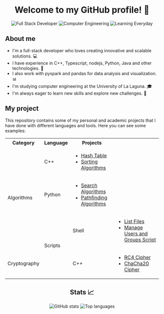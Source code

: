 <h1 align="center">Welcome to my GitHub profile! 👋</h1>

<p align="center">
  <img src="https://img.shields.io/badge/Full%20Stack-Developer-blue" alt="Full Stack Developer">
  <img src="https://img.shields.io/badge/Computer-Engineering-orange" alt="Computer Engineering">
  <img src="https://img.shields.io/badge/Learning-Everyday-green" alt="Learning Everyday">
</p>

## About me

- I'm a full-stack developer who loves creating innovative and scalable solutions. 💻
- I have experience in C++, Typescript, nodejs, Python, Java and other technologies. 🚀
- I also work with pyspark and pandas for data analysis and visualization. 📊
- I'm studying computer engineering at the University of La Laguna. 🎓
- I'm always eager to learn new skills and explore new challenges. 🌱

## My project

This repository contains some of my personal and academic projects that I have done with different languages and tools. Here you can see some examples:

<table>
  <tr>
    <th>Category</th>
    <th>Language</th>
    <th>Projects</th>
  </tr>
  <tr>
    <td rowspan="3">Algorithms</td>
    <td>C++</td>
    <td>
      <ul>
        <li><a href="https://github.com/stephaniearismendi/TablaHash">Hash Table</a></li>
        <li><a href="https://github.com/stephaniearismendi/Sorting">Sorting Algorithms</a></li>
      </ul>
    </td>
  </tr>
  <tr>
    <td>Python</td>
    <td>
      <ul>
        <li><a href="https://github.com/stephaniearismendi/Algoritmos-de-busqueda">Search Algorithms</a></li>
        <li><a href="https://github.com/stephaniearismendi/Algoritmos-de-rutas">Pathfinding Algorithms</a></li>
      </ul>
    </td>
  </tr>
  <tr>
    <td rowspan="2">Scripts</td>
    <td>Shell</td>
    <td>
      <ul>
        <li><a href="https://github.com/stephaniearismendi/sistemasoperativos">List Files</a></li>
        <li><a href="https://github.com/stephaniearismendi/administracion_de_sistemas">Manage Users and Groups Script</a></li> 
      </ul> 
    </td> 
  </tr> 
  <tr> 
    <td>Cryptography</td> 
    <td>C++</td> 
    <td> 
      <ul> 
        <li><a href="https://github.com/stephaniearismendi/RC4-SSI">RC4 Cipher</a></li> 
        <li><a href="https://github.com/stephaniearismendi/ChaCha20">ChaCha20 Cipher</a></li> 
      </ul> 
    </td> 
  </tr> 
</table>

<h2 align="center">Stats 📈</h2>

<p align="center">
  <img src="https://github-readme-stats.vercel.app/api?username=stephaniearismendi&show_icons=true&theme=radical" alt="GitHub stats">
  <img src="https://github-readme-stats.vercel.app/api/top-langs/?username=stephaniearismendi&layout=compact&theme=radical" alt="Top languages">
</p>
